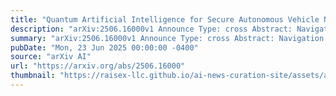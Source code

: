 ```yaml
---
title: "Quantum Artificial Intelligence for Secure Autonomous Vehicle Navigation: An Architectural Proposal"
description: "arXiv:2506.16000v1 Announce Type: cross Abstract: Navigation is a very crucial aspect of autonomous vehicle ecosystem which heavily relies on collecting and processing large amounts of data in various states and taking a confident and safe decision to define the next vehicle maneuver. In this paper, we propose a novel architecture based on Quantum Artificial Intelligence by enabling quantum and AI at various levels of navigation decision making and communication process in Autonomous vehicles : Quantum Neural Networks for multimodal sensor fusion, Nav-Q for Quantum reinforcement learning for navigation policy optimization and finally post-quantum cryptographic protocols for secure communication. Quantum neural networks uses quantum amplitude encoding to fuse data from various sensors like LiDAR, radar, camera, GPS and weather etc., This approach gives a unified quantum state representation between heterogeneous sensor modalities. Nav-Q module processes the fused quantum states through variational quantum circuits to learn optimal navigation policies under swift dynamic and complex conditions. Finally, post quantum cryptographic protocols are used to secure communication channels for both within vehicle communication and V2X (Vehicle to Everything) communications and thus secures the autonomous vehicle communication from both classical and quantum security threats. Thus, the proposed framework addresses fundamental challenges in autonomous vehicles navigation by providing quantum performance and future proof security. Index Terms Quantum Computing, Autonomous Vehicles, Sensor Fusion"
summary: "arXiv:2506.16000v1 Announce Type: cross Abstract: Navigation is a very crucial aspect of autonomous vehicle ecosystem which heavily relies on collecting and processing large amounts of data in various states and taking a confident and safe decision to define the next vehicle maneuver. In this paper, we propose a novel architecture based on Quantum Artificial Intelligence by enabling quantum and AI at various levels of navigation decision making and communication process in Autonomous vehicles : Quantum Neural Networks for multimodal sensor fusion, Nav-Q for Quantum reinforcement learning for navigation policy optimization and finally post-quantum cryptographic protocols for secure communication. Quantum neural networks uses quantum amplitude encoding to fuse data from various sensors like LiDAR, radar, camera, GPS and weather etc., This approach gives a unified quantum state representation between heterogeneous sensor modalities. Nav-Q module processes the fused quantum states through variational quantum circuits to learn optimal navigation policies under swift dynamic and complex conditions. Finally, post quantum cryptographic protocols are used to secure communication channels for both within vehicle communication and V2X (Vehicle to Everything) communications and thus secures the autonomous vehicle communication from both classical and quantum security threats. Thus, the proposed framework addresses fundamental challenges in autonomous vehicles navigation by providing quantum performance and future proof security. Index Terms Quantum Computing, Autonomous Vehicles, Sensor Fusion"
pubDate: "Mon, 23 Jun 2025 00:00:00 -0400"
source: "arXiv AI"
url: "https://arxiv.org/abs/2506.16000"
thumbnail: "https://raisex-llc.github.io/ai-news-curation-site/assets/arxiv.png"
---
```


